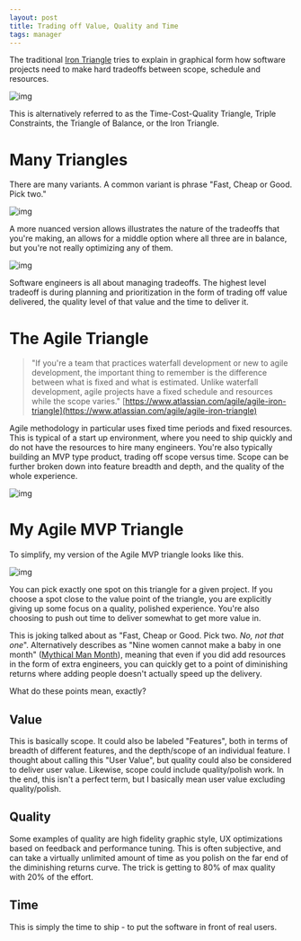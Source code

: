 ```yaml
---
layout: post
title: Trading off Value, Quality and Time
tags: manager
---
```


The traditional [Iron Triangle](https://en.wikipedia.org/wiki/Project_management_triangle)
tries to explain in graphical form how software projects need to make hard
tradeoffs between scope, schedule and resources.

![img](/blog/images/ironTriangle.jpg)

This is alternatively referred to as the Time-Cost-Quality Triangle,
Triple Constraints, the Triangle of Balance, or the Iron Triangle.

# Many Triangles

There are many variants. A common variant is phrase "Fast, Cheap or Good. Pick two."

![img](/blog/images/fast-cheap-good.png)

A more nuanced version allows illustrates the nature of the tradeoffs that
you're making, an allows for a middle option where all three are in balance, but
you're not really optimizing any of them.

![img](/blog/images/Project_Management_Triangle.jpg)

Software engineers is all about managing tradeoffs. The highest level
tradeoff is during planning and prioritization in the form of trading off
value delivered, the quality level of that value and the time to deliver it.

# The Agile Triangle

>"If you're a team that practices waterfall development or new to agile development, the important thing to remember is the difference between what is fixed and what is estimated. Unlike waterfall development, agile projects have a fixed schedule and resources while the scope varies."
[https://www.atlassian.com/agile/agile-iron-triangle](https://www.atlassian.com/agile/agile-iron-triangle)

Agile methodology in particular uses fixed time periods and fixed resources. This
is typical of a start up environment, where you need to ship quickly and do not
have the resources to hire many engineers. You're also typically building an
MVP type product, trading off scope versus time. Scope can be further broken
down into feature breadth and depth, and the quality of the whole experience.

![img](/blog/images/agiletriangle.jpg)


# My Agile MVP Triangle

To simplify, my version of the Agile MVP triangle looks like this.

![img](/blog/images/Value-Quality-Time.png)

You can pick exactly one spot on this triangle for a given project. If you
choose a spot close to the value point of the triangle, you are explicitly
giving up some focus on a quality, polished experience. You're also choosing to
push out time to deliver somewhat to get more value in.

This is joking talked about as "Fast, Cheap or Good. Pick two. *No, not that one*".
Alternatively describes as "Nine women cannot make a baby in one month"
([Mythical Man Month](https://en.wikipedia.org/wiki/The_Mythical_Man-Month)),
meaning that even if you did add resources in the form of extra engineers,
you can quickly get to a point of diminishing returns where adding people
doesn't actually speed up the delivery.

What do these points mean, exactly?

## Value

This is basically scope. It could also be labeled "Features", both in terms of
breadth of different features, and the depth/scope of an individual feature. I
thought about calling this "User Value", but quality could also be considered to
deliver user value. Likewise, scope could include quality/polish work. In the
end, this isn't a perfect term, but I basically mean user value excluding
quality/polish.

## Quality

Some examples of quality are high fidelity graphic style, UX optimizations
based on feedback and performance tuning. This is often subjective, and can
take a virtually unlimited amount of time as you polish on the far end of the
diminishing returns curve. The trick is getting to 80% of max quality with 20%
of the effort.

## Time

This is simply the time to ship - to put the software in front of real users.
